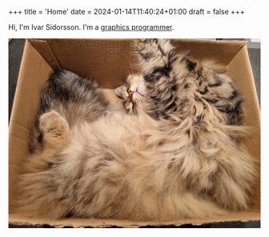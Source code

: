 +++
title = 'Home'
date = 2024-01-14T11:40:24+01:00
draft = false
+++

Hi, I'm Ivar Sidorsson. I'm a [graphics programmer](/Ivar%20Sidorsson%20Resume.pdf).

![Zelda](zelda.webp)